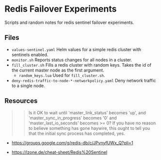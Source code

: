 # Redis Failover Experiments

Scripts and random notes for redis sentinel failover experiments.

## Files

- `values-sentinel.yaml` Helm values for a simple redis cluster with sentinels enabled.
- `monitor.sh` Reports status changes for all nodes in a cluster.
- `fill_cluster.sh` Fills a redis cluster with random keys. Takes the id of the current master node as the first argument.
    - `random_keys.lua` Used for `fill_cluster.sh`.
- `deny-redis-traffic-to-node-*-networkpolicy.yaml` Deny network traffic to a single node.

## Resources

>> Is it OK to wait until 'master_link_status' becomes 'up', and 'master_sync_in_progress' becomes '0' and 'master_last_io_seconds' becomes >= 0?
> If you have no reason to believe something has gone haywire, this ought to tell you that the initial sync process has completed, yes.
- https://groups.google.com/g/redis-db/c/JPvnyfUWx_Q?pli=1

- https://lzone.de/cheat-sheet/Redis%20Sentinel
